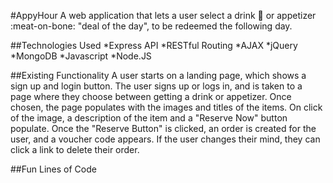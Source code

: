 #AppyHour
A web application that lets a user select a drink :beer: or appetizer :meat-on-bone: "deal of the day", to be redeemed the following day.  

##Technologies Used
*Express API
*RESTful Routing
*AJAX
*jQuery
*MongoDB
*Javascript
*Node.JS

##Existing Functionality
A user starts on a landing page, which shows a sign up and login button. The user signs up or logs in, and is taken to a page where they choose between getting a drink or appetizer. Once chosen, the page populates with the images and titles of the items. On click of the image, a description of the item and a "Reserve Now" button populate. Once the "Reserve Button" is clicked, an order is created for the user, and a voucher code appears. If the user changes their mind, they can click a link to delete their order.

##Fun Lines of Code
